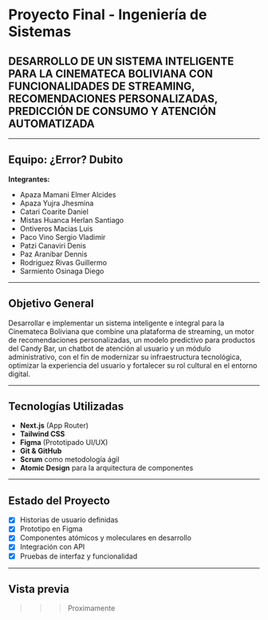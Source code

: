 # Proyecto Final - Ingeniería de Sistemas  
## DESARROLLO DE UN SISTEMA INTELIGENTE PARA LA CINEMATECA BOLIVIANA CON FUNCIONALIDADES DE STREAMING, RECOMENDACIONES PERSONALIZADAS, PREDICCIÓN DE CONSUMO Y ATENCIÓN AUTOMATIZADA

---

## Equipo: ¿Error? Dubito

**Integrantes:**
- Apaza Mamani Elmer Alcides  
- Apaza Yujra Jhesmina  
- Catari Coarite Daniel  
- Mistas Huanca Herlan Santiago  
- Ontiveros Macias Luis  
- Paco Vino Sergio Vladimir  
- Patzi Canaviri Denis  
- Paz Aranibar Dennis  
- Rodriguez Rivas Guillermo  
- Sarmiento Osinaga Diego  

---

## Objetivo General

Desarrollar e implementar un sistema inteligente e integral para la Cinemateca Boliviana que combine una plataforma de streaming, un motor de recomendaciones personalizadas, un modelo predictivo para productos del Candy Bar, un chatbot de atención al usuario y un módulo administrativo, con el fin de modernizar su infraestructura tecnológica, optimizar la experiencia del usuario y fortalecer su rol cultural en el entorno digital.

---

## Tecnologías Utilizadas

- **Next.js** (App Router)  
- **Tailwind CSS**  
- **Figma** (Prototipado UI/UX)  
- **Git & GitHub**  
- **Scrum** como metodología ágil  
- **Atomic Design** para la arquitectura de componentes

---

## Estado del Proyecto 

- [x] Historias de usuario definidas  
- [x] Prototipo en Figma  
- [x] Componentes atómicos y moleculares en desarrollo  
- [x] Integración con API  
- [x] Pruebas de interfaz y funcionalidad  

---

## Vista previa 

 >>> Proximamente


